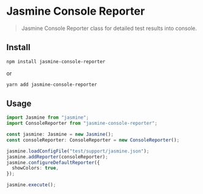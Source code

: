 # Jasmine Console Reporter

> Jasmine Console Reporter class for detailed test results into console.

## Install

```bash
npm install jasmine-console-reporter
```

or

```bash
yarn add jasmine-console-reporter
```

## Usage

```ts
import Jasmine from "jasmine";
import ConsoleReporter from "jasmine-console-reporter";

const jasmine: Jasmine = new Jasmine();
const consoleReporter: ConsoleReporter = new ConsoleReporter();

jasmine.loadConfigFile("test/support/jasmine.json");
jasmine.addReporter(consoleReporter);
jasmine.configureDefaultReporter({
  showColors: true,
});

jasmine.execute();
```
